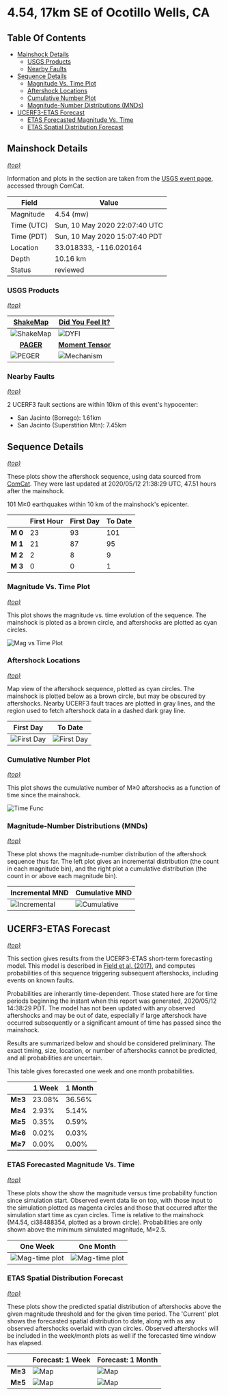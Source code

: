 # 4.54, 17km SE of Ocotillo Wells, CA

## Table Of Contents

* [Mainshock Details](#mainshock-details)
  * [USGS Products](#usgs-products)
  * [Nearby Faults](#nearby-faults)
* [Sequence Details](#sequence-details)
  * [Magnitude Vs. Time Plot](#magnitude-vs-time-plot)
  * [Aftershock Locations](#aftershock-locations)
  * [Cumulative Number Plot](#cumulative-number-plot)
  * [Magnitude-Number Distributions (MNDs)](#magnitude-number-distributions-mnds)
* [UCERF3-ETAS Forecast](#ucerf3-etas-forecast)
  * [ETAS Forecasted Magnitude Vs. Time](#etas-forecasted-magnitude-vs-time)
  * [ETAS Spatial Distribution Forecast](#etas-spatial-distribution-forecast)

## Mainshock Details
*[(top)](#table-of-contents)*

Information and plots in the section are taken from the [USGS event page](https://earthquake.usgs.gov/earthquakes/eventpage/ci38488354), accessed through ComCat.

| Field | Value |
|-----|-----|
| Magnitude | 4.54 (mw) |
| Time (UTC) | Sun, 10 May 2020 22:07:40 UTC |
| Time (PDT) | Sun, 10 May 2020 15:07:40 PDT |
| Location | 33.018333, -116.020164 |
| Depth | 10.16 km |
| Status | reviewed |

### USGS Products
*[(top)](#table-of-contents)*

| <center>**[ShakeMap](https://earthquake.usgs.gov/earthquakes/eventpage/ci38488354/shakemap/)**</center> | <center>**[Did You Feel It?](https://earthquake.usgs.gov/earthquakes/eventpage/ci38488354/dyfi/)**</center> |
|-----|-----|
| ![ShakeMap](resources/ci38488354_shakemap.jpg) | ![DYFI](resources/ci38488354_dyfi.jpg) |
| <center>**[PAGER](https://earthquake.usgs.gov/earthquakes/eventpage/ci38488354/pager/)**</center> | <center>**[Moment Tensor](https://earthquake.usgs.gov/earthquakes/eventpage/ci38488354/moment-tensor/)**</center> |
| ![PEGER](resources/ci38488354_pager.png) | ![Mechanism](resources/ci38488354_mechanism.jpg) |

### Nearby Faults
*[(top)](#table-of-contents)*


2 UCERF3 fault sections are within 10km of this event's hypocenter:

* San Jacinto (Borrego): 1.61km
* San Jacinto (Superstition Mtn): 7.45km
## Sequence Details
*[(top)](#table-of-contents)*

These plots show the aftershock sequence, using data sourced from [ComCat](https://earthquake.usgs.gov/data/comcat/). They were last updated at 2020/05/12 21:38:29 UTC, 47.51 hours after the mainshock.

101 M&ge;0 earthquakes within 10 km of the mainshock's epicenter.


|  | First Hour | First Day | To Date |
|-----|-----|-----|-----|
| **M 0** | 23 | 93 | 101 |
| **M 1** | 21 | 87 | 95 |
| **M 2** | 2 | 8 | 9 |
| **M 3** | 0 | 0 | 1 |
### Magnitude Vs. Time Plot
*[(top)](#table-of-contents)*

This plot shows the magnitude vs. time evolution of the sequence. The mainshock is ploted as a brown circle, and aftershocks are plotted as cyan circles.

![Mag vs Time Plot](resources/aftershocks_mag_vs_time.png)

### Aftershock Locations
*[(top)](#table-of-contents)*

Map view of the aftershock sequence, plotted as cyan circles. The mainshock  is plotted below as a brown circle, but may be obscured by aftershocks. Nearby UCERF3 fault traces are plotted in gray lines, and the region used to fetch aftershock data in a dashed dark gray line.

| First Day | To Date |
|-----|-----|
| ![First Day](resources/map_first_day.png) | ![First Day](resources/map_to_date.png) |

### Cumulative Number Plot
*[(top)](#table-of-contents)*

This plot shows the cumulative number of M&ge;0 aftershocks as a function of time since the mainshock.

![Time Func](resources/aftershocks_vs_time.png)

### Magnitude-Number Distributions (MNDs)
*[(top)](#table-of-contents)*

These plot shows the magnitude-number distribution of the aftershock sequence thus far. The left plot gives an incremental distribution (the count in each magnitude bin), and the right plot a cumulative distribution (the count in or above each magnitude bin).

| Incremental MND | Cumulative MND |
|-----|-----|
| ![Incremental](resources/aftershocks_mag_num_incremental.png) | ![Cumulative](resources/aftershocks_mag_num_cumulative.png) |

## UCERF3-ETAS Forecast
*[(top)](#table-of-contents)*

This section gives results from the UCERF3-ETAS short-term forecasting model. This model is described in [Field et al. (2017)](http://bssa.geoscienceworld.org/lookup/doi/10.1785/0120160173), and computes probabilities of this sequence triggering subsequent aftershocks, including events on known faults.

Probabilities are inherantly time-dependent. Those stated here are for time periods beginning the instant when this report was generated, 2020/05/12 14:38:29 PDT. The model has not been updated with any observed aftershocks and may be out of date, especially if large aftershock have occurred subsequently or a significant amount of time has passed since the mainshock.

Results are summarized below and should be considered preliminary. The exact timing, size, location, or number of aftershocks cannot be predicted, and all probabilities are uncertain.


This table gives forecasted one week and one month probabilities.

|  | 1 Week | 1 Month |
|-----|-----|-----|
| **M&ge;3** | 23.08% | 36.56% |
| **M&ge;4** | 2.93% | 5.14% |
| **M&ge;5** | 0.35% | 0.59% |
| **M&ge;6** | 0.02% | 0.03% |
| **M&ge;7** | 0.00% | 0.00% |

### ETAS Forecasted Magnitude Vs. Time
*[(top)](#table-of-contents)*

These plots show the show the magnitude versus time probability function since simulation start. Observed event data lie on top, with those input to the simulation plotted as magenta circles and those that occurred after the simulation start time as cyan circles. Time is relative to the mainshock (M4.54, ci38488354, plotted as a brown circle). Probabilities are only shown above the minimum simulated magnitude, M=2.5.

| One Week | One Month |
|-----|-----|
| ![Mag-time plot](resources/mag_time_week.png) | ![Mag-time plot](resources/mag_time_month.png) |

### ETAS Spatial Distribution Forecast
*[(top)](#table-of-contents)*

These plots show the predicted spatial distribution of aftershocks above the given magnitude threshold and for the given time period. The 'Current' plot shows the forecasted spatial distribution to date, along with as any observed aftershocks overlaid with cyan circles. Observed aftershocks will be included in the week/month plots as well if the forecasted time window has elapsed.

|  | Forecast: 1 Week | Forecast: 1 Month |
|-----|-----|-----|
| **M&ge;3** | ![Map](resources/comcat_compare_prob_1wk_m3.png) | ![Map](resources/comcat_compare_prob_1mo_m3.png) |
| **M&ge;5** | ![Map](resources/comcat_compare_prob_1wk_m5.png) | ![Map](resources/comcat_compare_prob_1mo_m5.png) |
